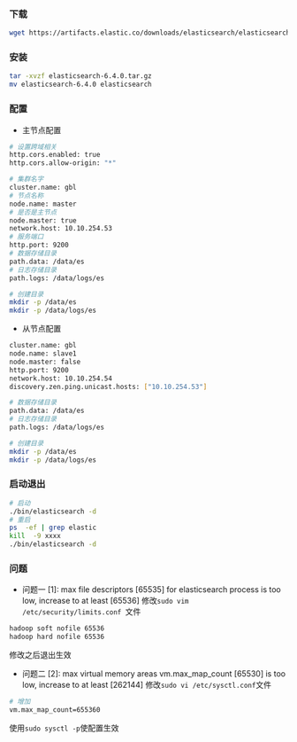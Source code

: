 ### 下载
```sh
wget https://artifacts.elastic.co/downloads/elasticsearch/elasticsearch-6.4.0.tar.gz
```
### 安装
```sh
tar -xvzf elasticsearch-6.4.0.tar.gz
mv elasticsearch-6.4.0 elasticsearch
```
### 配置
- 主节点配置

```sh
# 设置跨域相关
http.cors.enabled: true
http.cors.allow-origin: "*"

# 集群名字
cluster.name: gbl
# 节点名称
node.name: master
# 是否是主节点
node.master: true
network.host: 10.10.254.53
# 服务端口
http.port: 9200
# 数据存储目录
path.data: /data/es
# 日志存储目录
path.logs: /data/logs/es

# 创建目录
mkdir -p /data/es
mkdir -p /data/logs/es
```
- 从节点配置
```sh
cluster.name: gbl
node.name: slave1
node.master: false
http.port: 9200
network.host: 10.10.254.54
discovery.zen.ping.unicast.hosts: ["10.10.254.53"]

# 数据存储目录
path.data: /data/es
# 日志存储目录
path.logs: /data/logs/es

# 创建目录
mkdir -p /data/es
mkdir -p /data/logs/es
```

### 启动退出
```sh
# 启动
./bin/elasticsearch -d
# 重启
ps  -ef | grep elastic
kill  -9 xxxx
./bin/elasticsearch -d
```

### 问题
- 问题一
[1]: max file descriptors [65535] for elasticsearch process is too low, increase to at least [65536]
修改`sudo vim /etc/security/limits.conf `文件
```sh
hadoop soft nofile 65536
hadoop hard nofile 65536
```
修改之后退出生效

- 问题二
[2]: max virtual memory areas vm.max_map_count [65530] is too low, increase to at least [262144]
修改`sudo vi /etc/sysctl.conf`文件
```sh
# 增加
vm.max_map_count=655360
```
使用`sudo sysctl -p`使配置生效
